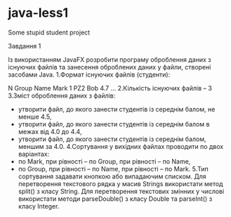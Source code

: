# java-less1
Some stupid student project

Завдання 1

Із використанням JavaFX розробити програму оброблення даних з існуючих файлів та занесення оброблених даних у файли, створені засобами Java.
1.Формат існуючих файлів (студенти):

N  Group     Name    Mark
 1    PZ2        Bob       4.7
                    …
2.Кількість існуючих файлів – 3
3.Зміст оброблення даних з файлів:
- утворити файл, до якого занести студентів із середнім балом, не менше 4.5,
- утворити файл, до якого занести студентів із середнім балом в межах від 4.0 до 4.4,
- утворити файл, до якого занести студентів із середнім балом, меншим за 4.0.
4.Cортування у вихідних файлах проводити по двох варіантах:
- по Mark, при рівності – по Group, при рівності – по Name,
- по Group, при рівності – по Name, при рівності – по Mark.
5.Тип сортування задавати кнопкою або випадаючим списком. 
Для перетворення текстового рядка у масив Strings використати метод split() з класу String. Для перетворення текстових змінних у числові використати методи parseDouble() з класу Double та parseInt() з класу Integer.
